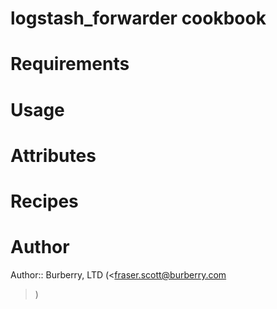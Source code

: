 # logstash_forwarder cookbook

# Requirements

# Usage

# Attributes

# Recipes

# Author

Author:: Burberry, LTD (<fraser.scott@burberry.com
>)
